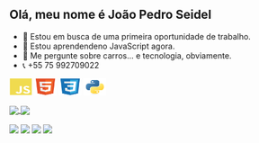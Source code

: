 ## Olá, meu nome é João Pedro Seidel

- 🔭 Estou em busca de uma primeira oportunidade de trabalho.
- 🌱 Estou aprendendeno JavaScript agora.
- 💬 Me pergunte sobre carros... e tecnologia, obviamente.
- 📞 +55 75 992709022
<div style="display: inline_block">
  <img align="center" alt="Js" height="30" width="40" src="https://raw.githubusercontent.com/devicons/devicon/master/icons/javascript/javascript-plain.svg">
  <img align="center" alt="HTML" height="30" width="40" src="https://raw.githubusercontent.com/devicons/devicon/master/icons/html5/html5-original.svg">
  <img align="center" alt="CSS" height="30" width="40" src="https://raw.githubusercontent.com/devicons/devicon/master/icons/css3/css3-original.svg">
  <img align="center" alt="Python" height="30" width="40" src="https://raw.githubusercontent.com/devicons/devicon/master/icons/python/python-original.svg">
</div>
<a href="https://github.com/joaopseidel/github-readme-stats"><br>
  <img height=150 align="center" src="https://github-readme-stats.vercel.app/api?username=joaopseidel&show_icons=true&theme=tokyonight" />
</a>
<a href="https://github.com/joaopseidel/convoychat">
  <img height=150 align="center" src="https://github-readme-stats.vercel.app/api/top-langs/?username=joaopseidel&layout=compact&theme=tokyonight" />
</a>

<div><br>
    <a href="https://www.instagram.com/joaopedro_seidel/" target="_blank"><img src="https://img.shields.io/badge/-Instagram-%23E4405F?style=for-the-badge&logo=instagram&logoColor=white" target="_blank"></a>
    <a href = "mailto:joaopedrobsdl@gmail.com"><img src="https://img.shields.io/badge/-Gmail-%23333?style=for-the-badge&logo=gmail&logoColor=white" target="_blank"></a>
    <a href="https://www.linkedin.com/in/jo%C3%A3o-pedro-seidel-627685191/" target="_blank"><img src="https://img.shields.io/badge/-LinkedIn-%230077B5?style=for-the-badge&logo=linkedin&logoColor=white" target="_blank"></a> 
    <a href="https://wa.me/5575992709022" target="_blank"><img src="https://img.shields.io/badge/WhatsApp-25D366?style=for-the-badge&logo=whatsapp&logoColor=white" target="_blank"></a> 
</div>
